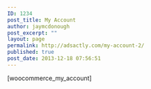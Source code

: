 ```yaml
---
ID: 1234
post_title: My Account
author: jaymcdonough
post_excerpt: ""
layout: page
permalink: http://adsactly.com/my-account-2/
published: true
post_date: 2013-12-18 07:56:51
---
```

[woocommerce_my_account]